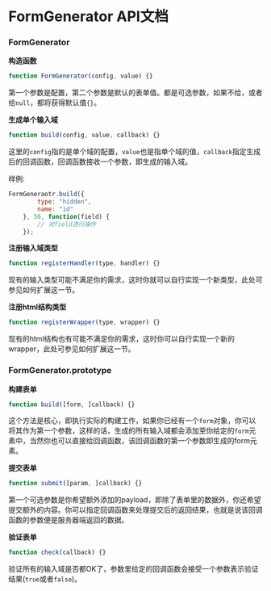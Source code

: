 FormGenerator API文档
====================

### FormGenerator

**构造函数**

```javascript
function FormGenerator(config, value) {}
```

第一个参数是配置，第二个参数是默认的表单值。都是可选参数，如果不给，或者给`null`，都将获得默认值`{}`。

**生成单个输入域**

```javascript
function build(config, value, callback) {}
```

这里的`config`指的是单个域的配置，`value`也是指单个域的值，`callback`指定生成后的回调函数，回调函数接收一个参数，即生成的输入域。

样例:

```javascript
FormGeneraotr.build({
        type: "hidden",
        name: "id"
    }, 56, function(field) {
        // 对field进行操作
    });
```

**注册输入域类型**

```javascript
function registerHandler(type, handler) {}
```

现有的输入类型可能不满足你的需求，这时你就可以自行实现一个新类型，此处可参见如何扩展这一节。

**注册html结构类型**

```javascript
function registerWrapper(type, wrapper) {}
```

现有的html结构也有可能不满足你的需求，这时你可以自行实现一个新的wrapper，此处可参见如何扩展这一节。

### FormGenerator.prototype

**构建表单**

```javascript
function build([form, ]callback) {}
```

这个方法是核心，即执行实际的构建工作，如果你已经有一个`form`对象，你可以将其作为第一个参数，这样的话，生成的所有输入域都会添加至你给定的`form`元素中，当然你也可以直接给回调函数，该回调函数的第一个参数即生成的form元素。

**提交表单**

```javascript
function submit([param, ]callback) {}
```

第一个可选参数是你希望额外添加的payload，即除了表单里的数据外，你还希望提交额外的内容。你可以指定回调函数来处理提交后的返回结果，也就是说该回调函数的参数便是服务器端返回的数据。

**验证表单**

```javascript
function check(callback) {}
```

验证所有的输入域是否都OK了，参数里给定的回调函数会接受一个参数表示验证结果(`true`或者`false`)。
